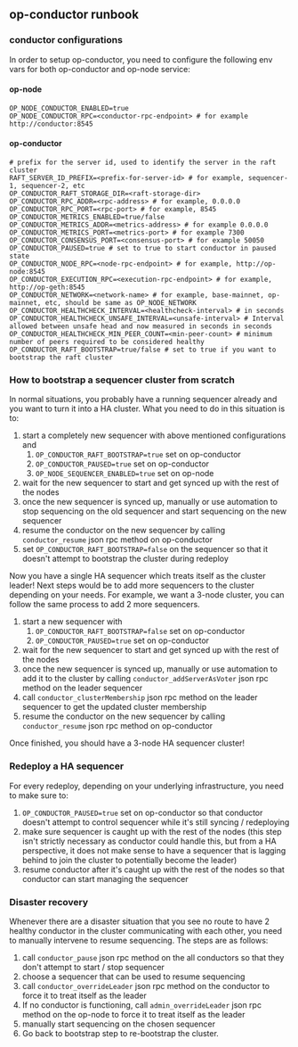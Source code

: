 ## op-conductor runbook

### conductor configurations

In order to setup op-conductor, you need to configure the following env vars for both op-conductor and op-node service:

#### op-node

```env
OP_NODE_CONDUCTOR_ENABLED=true
OP_NODE_CONDUCTOR_RPC=<conductor-rpc-endpoint> # for example http://conductor:8545
```

#### op-conductor

```env
# prefix for the server id, used to identify the server in the raft cluster
RAFT_SERVER_ID_PREFIX=<prefix-for-server-id> # for example, sequencer-1, sequencer-2, etc
OP_CONDUCTOR_RAFT_STORAGE_DIR=<raft-storage-dir>
OP_CONDUCTOR_RPC_ADDR=<rpc-address> # for example, 0.0.0.0
OP_CONDUCTOR_RPC_PORT=<rpc-port> # for example, 8545
OP_CONDUCTOR_METRICS_ENABLED=true/false
OP_CONDUCTOR_METRICS_ADDR=<metrics-address> # for example 0.0.0.0
OP_CONDUCTOR_METRICS_PORT=<metrics-port> # for example 7300
OP_CONDUCTOR_CONSENSUS_PORT=<consensus-port> # for example 50050
OP_CONDUCTOR_PAUSED=true # set to true to start conductor in paused state
OP_CONDUCTOR_NODE_RPC=<node-rpc-endpoint> # for example, http://op-node:8545
OP_CONDUCTOR_EXECUTION_RPC=<execution-rpc-endpoint> # for example, http://op-geth:8545
OP_CONDUCTOR_NETWORK=<network-name> # for example, base-mainnet, op-mainnet, etc, should be same as OP_NODE_NETWORK
OP_CONDUCTOR_HEALTHCHECK_INTERVAL=<healthcheck-interval> # in seconds
OP_CONDUCTOR_HEALTHCHECK_UNSAFE_INTERVAL=<unsafe-interval> # Interval allowed between unsafe head and now measured in seconds in seconds
OP_CONDUCTOR_HEALTHCHECK_MIN_PEER_COUNT=<min-peer-count> # minimum number of peers required to be considered healthy
OP_CONDUCTOR_RAFT_BOOTSTRAP=true/false # set to true if you want to bootstrap the raft cluster
```

### How to bootstrap a sequencer cluster from scratch

In normal situations, you probably have a running sequencer already and you want to turn it into a HA cluster. What you need to do in this situation is to:

1. start a completely new sequencer with above mentioned configurations and
   1. `OP_CONDUCTOR_RAFT_BOOTSTRAP=true` set on op-conductor
   2. `OP_CONDUCTOR_PAUSED=true` set on op-conductor
   3. `OP_NODE_SEQUENCER_ENABLED=true` set on op-node
2. wait for the new sequencer to start and get synced up with the rest of the nodes
3. once the new sequencer is synced up, manually or use automation to stop sequencing on the old sequencer and start sequencing on the new sequencer
4. resume the conductor on the new sequencer by calling `conductor_resume` json rpc method on op-conductor
5. set `OP_CONDUCTOR_RAFT_BOOTSTRAP=false` on the sequencer so that it doesn't attempt to bootstrap the cluster during redeploy

Now you have a single HA sequencer which treats itself as the cluster leader! Next steps would be to add more sequencers to the cluster depending on your needs. For example, we want a 3-node cluster, you can follow the same process to add 2 more sequencers.

1. start a new sequencer with
   1. `OP_CONDUCTOR_RAFT_BOOTSTRAP=false` set on op-conductor
   2. `OP_CONDUCTOR_PAUSED=true` set on op-conductor
2. wait for the new sequencer to start and get synced up with the rest of the nodes
3. once the new sequencer is synced up, manually or use automation to add it to the cluster by calling `conductor_addServerAsVoter` json rpc method on the leader sequencer
4. call `conductor_clusterMembership` json rpc method on the leader sequencer to get the updated cluster membership
5. resume the conductor on the new sequencer by calling `conductor_resume` json rpc method on op-conductor

Once finished, you should have a 3-node HA sequencer cluster!

### Redeploy a HA sequencer

For every redeploy, depending on your underlying infrastructure, you need to make sure to:

1. `OP_CONDUCTOR_PAUSED=true` set on op-conductor so that conductor doesn't attempt to control sequencer while it's still syncing / redeploying
2. make sure sequencer is caught up with the rest of the nodes (this step isn't strictly necessary as conductor could handle this, but from a HA perspective, it does not make sense to have a sequencer that is lagging behind to join the cluster to potentially become the leader)
3. resume conductor after it's caught up with the rest of the nodes so that conductor can start managing the sequencer

### Disaster recovery

Whenever there are a disaster situation that you see no route to have 2 healthy conductor in the cluster communicating with each other, you need to manually intervene to resume sequencing. The steps are as follows:

1. call `conductor_pause` json rpc method on the all conductors so that they don't attempt to start / stop sequencer
2. choose a sequencer that can be used to resume sequencing
3. call `conductor_overrideLeader` json rpc method on the conductor to force it to treat itself as the leader
4. If no conductor is functioning, call `admin_overrideLeader` json rpc method on the op-node to force it to treat itself as the leader
5. manually start sequencing on the chosen sequencer
6. Go back to bootstrap step to re-bootstrap the cluster.

